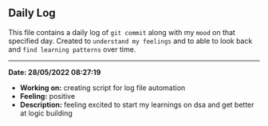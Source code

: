 ## Daily Log
This file contains a daily log of `git commit` along with my `mood` on that specified day.
Created to `understand my feelings` and to able to look back and `find learning patterns` over time.

---

__Date: 28/05/2022 08:27:19__
* __Working on:__ creating script for log file automation
* __Feeling:__ positive
* __Description:__ feeling excited to start my learnings on dsa and get better at logic building